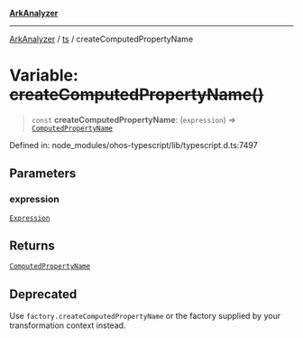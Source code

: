 [**ArkAnalyzer**](../../../../README.md)

***

[ArkAnalyzer](../../../../globals.md) / [ts](../README.md) / createComputedPropertyName

# Variable: ~~createComputedPropertyName()~~

> `const` **createComputedPropertyName**: (`expression`) => [`ComputedPropertyName`](../interfaces/ComputedPropertyName.md)

Defined in: node\_modules/ohos-typescript/lib/typescript.d.ts:7497

## Parameters

### expression

[`Expression`](../interfaces/Expression.md)

## Returns

[`ComputedPropertyName`](../interfaces/ComputedPropertyName.md)

## Deprecated

Use `factory.createComputedPropertyName` or the factory supplied by your transformation context instead.
